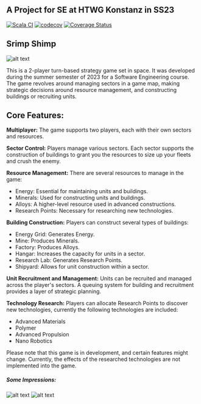 ## A Project for SE at HTWG Konstanz in SS23

[![Scala CI](https://github.com/andre-koe/another-scala-game/actions/workflows/scala.yml/badge.svg?branch=development)](https://github.com/andre-koe/another-scala-game/actions/workflows/scala.yml)
[![codecov](https://codecov.io/gh/andre-koe/another-scala-game/branch/development/graph/badge.svg?token=ZBBnZJAtI2)](https://codecov.io/gh/andre-koe/another-scala-game)
[![Coverage Status](https://coveralls.io/repos/github/andre-koe/another-scala-game/badge.svg?branch=development)](https://coveralls.io/github/andre-koe/another-scala-game?branch=development)

## Srimp Shimp

![alt text](src/main/resources/images/logo.png "Logo Title")

This is a 2-player turn-based strategy game set in space. It was developed during the summer semester of 2023 for a Software Engineering course. The game revolves around managing sectors in a game map, making strategic decisions around resource management, and constructing buildings or recruiting units.

## Core Features:
**Multiplayer:** The game supports two players, each with their own sectors and resources.

**Sector Control:** Players manage various sectors. Each sector supports the construction of buildings to grant you the resources to size up your fleets and crush the enemy.

**Resource Management:** There are several resources to manage in the game:

- Energy: Essential for maintaining units and buildings.
- Minerals: Used for constructing units and buildings.
- Alloys: A higher-level resource used in advanced constructions.
- Research Points: Necessary for researching new technologies.

**Building Construction:** Players can construct several types of buildings:

- Energy Grid: Generates Energy.
- Mine: Produces Minerals.
- Factory: Produces Alloys.
- Hangar: Increases the capacity for units in a sector.
- Research Lab: Generates Research Points.
- Shipyard: Allows for unit construction within a sector.

**Unit Recruitment and Management:** Units can be recruited and managed across the player's sectors. A queuing system for building and recruitment provides a layer of strategic planning.

**Technology Research:** Players can allocate Research Points to discover new technologies, currently the following technologies are included:

- Advanced Materials
- Polymer
- Advanced Propulsion
- Nano Robotics

Please note that this game is in development, and certain features might change. Currently, the effects of the researched technologies are not implemented into the game. 

##### Some Impressions:

![alt text](src/main/resources/images/2023-06-25_19h47_03.png "Start Screen")
![alt text](src/main/resources/images/2023-06-25_20h01_28.png "Red Player turn with Buy/Sell modal open")
